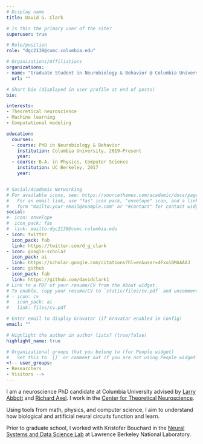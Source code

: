 ```yaml
---
# Display name
title: David G. Clark

# Is this the primary user of the site?
superuser: true

# Role/position
role: "dgc2138@cumc.columbia.edu"

# Organizations/Affiliations
organizations:
- name: "Graduate Student in Neurobiology & Behavior @ Columbia University"
  url: ""

# Short bio (displayed in user profile at end of posts)
bio:

interests:
- Theoretical neuroscience
- Machine learning
- Computational modeling

education:
  courses:
  - course: PhD in Neurobiology & Behavior
    institution: Columbia University, 2019–Present
    year:
  - course: B.A. in Physics, Computer Science
    institution: UC Berkeley, 2017
    year: 


# Social/Academic Networking
# For available icons, see: https://sourcethemes.com/academic/docs/page-builder/#icons
#   For an email link, use "fas" icon pack, "envelope" icon, and a link in the
#   form "mailto:your-email@example.com" or "#contact" for contact widget.
social:
#- icon: envelope
#  icon_pack: fas
#  link: mailto:dgc2138@cumc.columbia.edu
- icon: twitter
  icon_pack: fab
  link: https://twitter.com/d_g_clark
- icon: google-scholar
  icon_pack: ai
  link: https://scholar.google.com/citations?hl=en&user=4Fxo16MAAAAJ
- icon: github
  icon_pack: fab
  link: https://github.com/davidclark1
# Link to a PDF of your resume/CV from the About widget.
# To enable, copy your resume/CV to `static/files/cv.pdf` and uncomment the lines below.
# - icon: cv
#   icon_pack: ai
#   link: files/cv.pdf

# Enter email to display Gravatar (if Gravatar enabled in Config)
email: ""

# Highlight the author in author lists? (true/false)
highlight_name: true

# Organizational groups that you belong to (for People widget)
#   Set this to `[]` or comment out if you are not using People widget.
<!-- user_groups:
- Researchers
- Visitors -->
---
```

I am a neuroscience PhD candidate at Columbia University advised by [Larry Abbott](https://zuckermaninstitute.columbia.edu/larry-f-abbott-phd) and [Richard Axel](https://www.axellab.columbia.edu/). I work in the [Center for Theoretical Neuroscience](https://ctn.zuckermaninstitute.columbia.edu/).

Using tools from math, physics, and computer science, I aim to understand how biological and artificial neural circuits function and learn.

Prior to graduate school, I worked with Kristofer Bouchard in the [Neural Systems and Data Science Lab](https://bouchardlab.lbl.gov/) at Lawrence Berkeley National Laboratory.